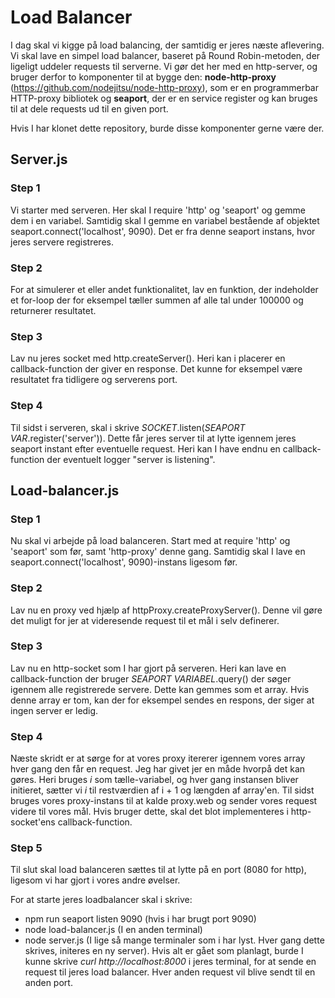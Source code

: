 # Load Balancer
I dag skal vi kigge på load balancing, der samtidig er jeres næste aflevering. Vi skal lave en simpel load balancer, baseret på Round Robin-metoden, der ligeligt uddeler requests til serverne.
Vi gør det her med en http-server, og bruger derfor to komponenter til at bygge den: **node-http-proxy** (https://github.com/nodejitsu/node-http-proxy), som er en programmerbar HTTP-proxy bibliotek og **seaport**, der er en service register og kan bruges til at dele requests ud til en given port.

Hvis I har klonet dette repository, burde disse komponenter gerne være der. 

## Server.js
### Step 1
Vi starter med serveren. Her skal I require 'http' og 'seaport' og gemme dem i en variabel. Samtidig skal I gemme en variabel bestående af objektet seaport.connect('localhost', 9090). Det er fra denne seaport instans, hvor jeres servere registreres.

### Step 2
For at simulerer et eller andet funktionalitet, lav en funktion, der indeholder et for-loop der for eksempel tæller summen af alle tal under 100000 og returnerer resultatet.

### Step 3
Lav nu jeres socket med http.createServer(). Heri kan i placerer en callback-function der giver en response. Det kunne for eksempel være resultatet fra tidligere og serverens port.

### Step 4
Til sidst i serveren, skal i skrive *SOCKET*.listen(*SEAPORT VAR*.register('server')). Dette får jeres server til at lytte igennem jeres seaport instant efter eventuelle request.
Heri kan I have endnu en callback-function der eventuelt logger "server is listening".

## Load-balancer.js
### Step 1
Nu skal vi arbejde på load balanceren. Start med at require 'http' og 'seaport' som før, samt 'http-proxy' denne gang. Samtidig skal I lave en seaport.connect('localhost', 9090)-instans ligesom før.

### Step 2
Lav nu en proxy ved hjælp af httpProxy.createProxyServer(). Denne vil gøre det muligt for jer at videresende request til et mål i selv definerer.

### Step 3
Lav nu en http-socket som I har gjort på serveren. Heri kan lave en callback-function der bruger *SEAPORT VARIABEL*.query() der søger igennem alle registrerede servere. Dette kan gemmes som et array. Hvis denne array er tom, kan der for eksempel sendes en respons, der siger at ingen server er ledig.

### Step 4
Næste skridt er at sørge for at vores proxy itererer igennem vores array hver gang den får en request. Jeg har givet jer en måde hvorpå det kan gøres. Heri bruges *i* som tælle-variabel, og hver gang instansen bliver initieret, sætter vi *i* til restværdien af i + 1 og længden af array'en. Til sidst bruges vores proxy-instans til at kalde proxy.web og sender vores request videre til vores mål. Hvis bruger dette, skal det blot implementeres i http-socket'ens callback-function.

### Step 5
Til slut skal load balanceren sættes til at lytte på en port (8080 for http), ligesom vi har gjort i vores andre øvelser.

For at starte jeres loadbalancer skal i skrive:
- npm run seaport listen 9090 (hvis i har brugt port 9090)
- node load-balancer.js (I en anden terminal)
- node server.js (I lige så mange terminaler som i har lyst. Hver gang dette skrives, initeres en ny server).
Hvis alt er gået som planlagt, burde I kunne skrive *curl http://localhost:8000* i jeres terminal, for at sende en request til jeres load balancer. Hver anden request vil blive sendt til en anden port. 
